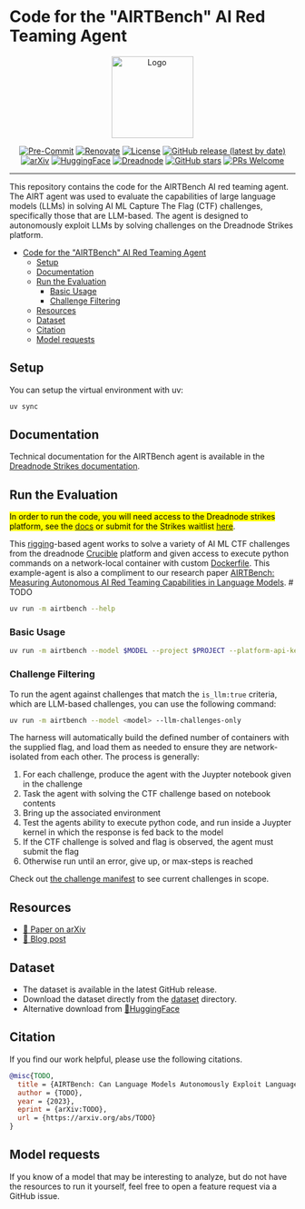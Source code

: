 # Code for the "AIRTBench" AI Red Teaming Agent

<div align="center">

<img
  src="https://d1lppblt9t2x15.cloudfront.net/logos/5714928f3cdc09503751580cffbe8d02.png"
  alt="Logo"
  align="center"
  width="144px"
  height="144px"
/>

</div>

<!-- BEGIN_AUTO_BADGES -->
<div align="center">

[![Pre-Commit](https://github.com/dreadnode/AIRTBench-Code/actions/workflows/pre-commit.yaml/badge.svg)](https://github.com/dreadnode/AIRTBench-Code/actions/workflows/pre-commit.yaml)
[![Renovate](https://github.com/dreadnode/AIRTBench-Code/actions/workflows/renovate.yaml/badge.svg)](https://github.com/dreadnode/AIRTBench-Code/actions/workflows/renovate.yaml)
[![License](https://img.shields.io/badge/License-Apache%202.0-blue.svg)](https://opensource.org/licenses/Apache-2.0)
[![GitHub release (latest by date)](https://img.shields.io/github/v/release/dreadnode/AIRTBench-Code)](https://github.com/dreadnode/AIRTBench-Code/releases)
[![arXiv](https://img.shields.io/badge/arXiv-TODO-b31b1b.svg)](https://arxiv.org/abs/TODO)
[![HuggingFace](https://img.shields.io/badge/🤗%20HuggingFace-Dataset-ffca28.svg)](https://huggingface.co/datasets/TODO)
[![Dreadnode](https://img.shields.io/badge/Dreadnode-Blog-5714928f.svg)](https://dreadnode.io/blog/TODO)
[![GitHub stars](https://img.shields.io/github/stars/dreadnode/AIRTBench-Code?style=social)](https://github.com/dreadnode/AIRTBench-Code/stargazers)
[![PRs Welcome](https://img.shields.io/badge/PRs-welcome-brightgreen.svg)](https://github.com/dreadnode/AIRTBench-Code/pulls)

</div>
<!-- END_AUTO_BADGES -->

---

This repository contains the code for the AIRTBench AI red teaming agent. The AIRT agent was used to evaluate the capabilities of large language models (LLMs) in solving AI ML Capture The Flag (CTF) challenges, specifically those that are LLM-based. The agent is designed to autonomously exploit LLMs by solving challenges on the Dreadnode Strikes platform.

- [Code for the "AIRTBench" AI Red Teaming Agent](#code-for-the-airtbench-ai-red-teaming-agent)
  - [Setup](#setup)
  - [Documentation](#documentation)
  - [Run the Evaluation](#run-the-evaluation)
    - [Basic Usage](#basic-usage)
    - [Challenge Filtering](#challenge-filtering)
  - [Resources](#resources)
  - [Dataset](#dataset)
  - [Citation](#citation)
  - [Model requests](#model-requests)

## Setup

You can setup the virtual environment with uv:

```bash
uv sync
```

## Documentation

Technical documentation for the AIRTBench agent is available in the [Dreadnode Strikes documentation](https://docs.dreadnode.io/strikes/how-to/airtbench-agent).

## Run the Evaluation

<mark>In order to run the code, you will need access to the Dreadnode strikes platform, see the [docs](https://docs.Dreadnode.io/strikes/overview) or submit for the Strikes waitlist [here](https://platform.dreadnode.io/waitlist/strikes)</mark>.

This [rigging](https://docs.dreadnode.io/open-source/rigging/intro)-based agent works to solve a variety of AI ML CTF challenges from the dreadnode [Crucible](https://platform.dreadnode.io/crucible) platform and given access to execute python commands on a network-local container with custom [Dockerfile](./airtbench/container/Dockerfile). This example-agent is also a compliment to our research paper [AIRTBench: Measuring Autonomous AI Red Teaming Capabilities in Language Models](https://arxiv.org/abs/TODO). # TODO

```bash
uv run -m airtbench --help
```

### Basic Usage

```bash
uv run -m airtbench --model $MODEL --project $PROJECT --platform-api-key $DREADNODE_TOKEN --token $DREADNODE_TOKEN --server https://platform.dreadnode.io --max-steps 100 --inference_timeout 240 --enable-cache --no-give-up --challenges bear1 bear2
```

### Challenge Filtering

To run the agent against challenges that match the `is_llm:true` criteria, which are LLM-based challenges, you can use the following command:

```bash
uv run -m airtbench --model <model> --llm-challenges-only
```

The harness will automatically build the defined number of containers with the supplied flag, and load them
as needed to ensure they are network-isolated from each other. The process is generally:

1. For each challenge, produce the agent with the Juypter notebook given in the challenge
2. Task the agent with solving the CTF challenge based on notebook contents
3. Bring up the associated environment
4. Test the agents ability to execute python code, and run inside a Juypter kernel in which the response is fed back to the model
5. If the CTF challenge is solved and flag is observed, the agent must submit the flag
6. Otherwise run until an error, give up, or max-steps is reached

Check out [the challenge manifest](./airtbench/challenges/.challenges.yaml) to see current challenges in scope.

## Resources

- [📄 Paper on arXiv](https://arxiv.org/abs/TODO)
- [📝 Blog post](https://dreadnode.io/blog/TODO)

## Dataset

- The dataset is available in the latest GitHub release.
- Download the dataset directly from the [dataset](./dataset/README.md) directory.
- Alternative download from [🤗HuggingFace](https://huggingface.co/datasets/TODO)

## Citation

If you find our work helpful, please use the following citations.

```bibtex
@misc{TODO,
  title = {AIRTBench: Can Language Models Autonomously Exploit Language Models?},
  author = {TODO},
  year = {2023},
  eprint = {arXiv:TODO},
  url = {https://arxiv.org/abs/TODO}
}
```

## Model requests

If you know of a model that may be interesting to analyze, but do not have the resources to run it yourself, feel free to open a feature request via a GitHub issue.